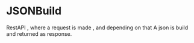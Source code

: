 # JSONBuild
 RestAPI , where a request is made , and depending on that A json is build and returned as response.
